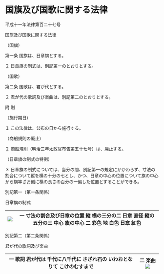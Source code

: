 # 国旗及び国歌に関する法律

平成十一年法律第百二十七号

国旗及び国歌に関する法律

（国旗）

第一条 国旗は、日章旗とする。

２ 日章旗の制式は、別記第一のとおりとする。

（国歌）

第二条 国歌は、君が代とする。

２ 君が代の歌詞及び楽曲は、別記第二のとおりとする。

附 則

（施行期日）

１ この法律は、公布の日から施行する。

（商船規則の廃止）

２ 商船規則（明治三年太政官布告第五十七号）は、廃止する。

（日章旗の制式の特例）

３ 日章旗の制式については、当分の間、別記第一の規定にかかわらず、寸法の割合について縦を横の十分の七とし、かつ、日章の中心の位置について旗の中心から旗竿ざお側に横の長さの百分の一偏した位置とすることができる。

別記第一（第一条関係）

日章旗の制式

![](/./pict/H11HO127-001.jpg) |  一 寸法の割合及び日章の位置 縦 横の三分の二 日章 直径 縦の五分の三 中心 旗の中心 二 彩色 地 白色 日章 紅色  
---|---  
  
別記第二（第二条関係）

君が代の歌詞及び楽曲

一 歌詞 君が代は 千代に八千代に さざれ石の いわおとなりて こけのむすまで |  二 楽曲 ![](/./pict/H11HO127-002.jpg)  
---|---

